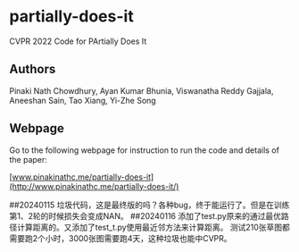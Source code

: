 # partially-does-it
CVPR 2022 Code for PArtially Does It

## Authors

Pinaki Nath Chowdhury, Ayan Kumar Bhunia, Viswanatha Reddy Gajjala, Aneeshan Sain, Tao Xiang, Yi-Zhe Song

## Webpage
Go to the following webpage for instruction to run the code and details of the paper:

[www.pinakinathc.me/partially-does-it](http://www.pinakinathc.me/partially-does-it/)

##20240115
垃圾代码，这是最终版的吗？各种bug，终于能运行了。但是在训练第1、2轮的时候损失会变成NAN。
##20240116
添加了test.py原来的通过最优路径计算距离的。又添加了test_t.py使用最近邻方法来计算距离。
测试210张草图都需要跑2个小时，3000张图需要跑4天，这种垃圾也能中CVPR。